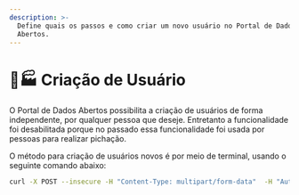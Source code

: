 ```yaml
---
description: >-
  Define quais os passos e como criar um novo usuário no Portal de Dados
  Abertos.
---
```


# 👨🏭 Criação de Usuário

O Portal de Dados Abertos possibilita a criação de usuários de forma independente, por qualquer pessoa que deseje. Entretanto a funcionalidade foi desabilitada porque no passado essa funcionalidade foi usada por pessoas para realizar pichação.&#x20;

O método para criação de usuários novos é por meio de terminal, usando o seguinte comando abaixo:

```sh
curl -X POST --insecure -H "Content-Type: multipart/form-data"  -H "Authorization: token-do-administrador"  -F "name=Fulano da Silva" -F "email=email_do_fulano@orgao.sc.gov.br" -F "fullname=Fulano da Silva" -F "password=SENHA" https://dados.sc.gov.br/api/3/action/user_create
```
